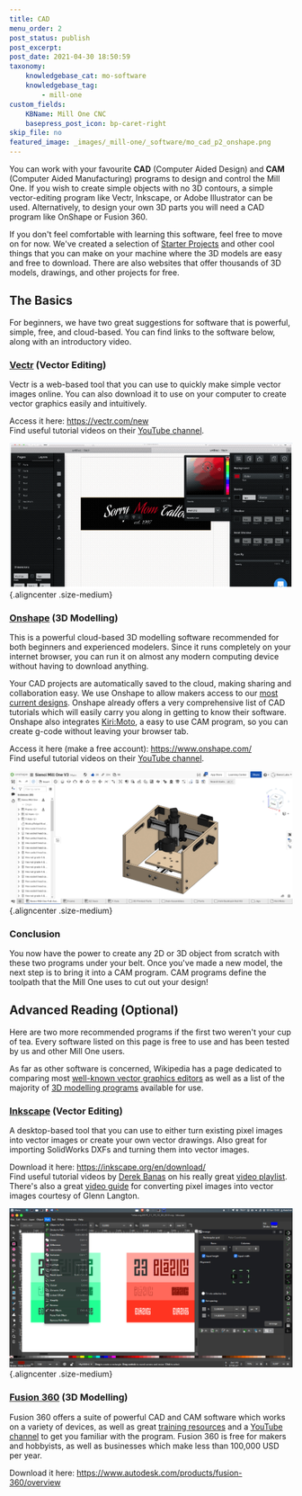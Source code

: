 ```yaml
---
title: CAD
menu_order: 2
post_status: publish
post_excerpt: 
post_date: 2021-04-30 18:50:59
taxonomy:
    knowledgebase_cat: mo-software 
    knowledgebase_tag:
        - mill-one
custom_fields:
    KBName: Mill One CNC
    basepress_post_icon: bp-caret-right
skip_file: no
featured_image: _images/_mill-one/_software/mo_cad_p2_onshape.png
---
```


You can work with your favourite <b>CAD</b> (Computer Aided Design) and <b>CAM</b> (Computer Aided Manufacturing) programs to design and control the Mill One. If you wish to create simple objects with no 3D contours, a simple vector-editing program like Vectr, Inkscape, or Adobe Illustrator can be used. Alternatively, to design your own 3D parts you will need a CAD program like OnShape or Fusion 360.

If you don't feel comfortable with learning this software, feel free to move on for now. We've created a selection of <a href="https://resources.sienci.com/view/mo-more-projects/" target="_blank" rel="noopener">Starter Projects</a> and other cool things that you can make on your machine where the 3D models are easy and free to download. There are also websites that offer thousands of 3D models, drawings, and other projects for free.

## The Basics

For beginners, we have two great suggestions for software that is powerful, simple, free, and cloud-based. You can find links to the software below, along with an introductory video.

### <a href="https://vectr.com/" target="_blank" rel="noopener">Vectr</a> (Vector Editing)

Vectr is a web-based tool that you can use to quickly make simple vector images online. You can also download it to use on your computer to create vector graphics easily and intuitively.

Access it here: <a href="https://vectr.com/new" target="_blank" rel="noopener">https://vectr.com/new</a><br>
Find useful tutorial videos on their <a href="https://www.youtube.com/channel/UC-cJMcXP4znmrj8_DF-EuvA/featured?disable_polymer=1" target="_blank" rel="noopener">YouTube channel</a>.

![](/_images/_mill-one/_software/mo_cad_p1_Vectr.png){.aligncenter .size-medium}

### <a href="https://www.onshape.com" target="_blank" rel="noopener">Onshape</a> (3D Modelling)

This is a powerful cloud-based 3D modelling software recommended for both beginners and experienced modelers. Since it runs completely on your internet browser, you can run it on almost any modern computing device without having to download anything.

Your CAD projects are automatically saved to the cloud, making sharing and collaboration easy. We use Onshape to allow makers access to our <a href="https://cad.onshape.com/documents/cef8a67838682ca79f64237c/w/22ad8b2c367c8fc81ca0ada0/e/1367d08d70a3f7ccdd669df3" target="_blank" rel="noopener">most current designs</a>. Onshape already offers a very comprehensive list of CAD tutorials which will easily carry you along in getting to know their software. Onshape also integrates <a href="https://grid.space/kiri/" target="_blank" rel="noopener">Kiri:Moto</a>, a easy to use CAM program, so you can create g-code without leaving your browser tab.

Access it here (make a free account): <a href="https://www.onshape.com/" target="_blank" rel="noopener">https://www.onshape.com/</a><br>
Find useful tutorial videos on their <a href="https://www.youtube.com/channel/UCTvd5lUSLtTH8Qcd7Pl1nQg" target="_blank" rel="noopener">YouTube channel</a>.

![](/_images/_mill-one/_software/mo_cad_p2_onshape.png){.aligncenter .size-medium}

### Conclusion

You now have the power to create any 2D or 3D object from scratch with these two programs under your belt. Once you've made a new model, the next step is to bring it into a CAM program. CAM programs define the toolpath that the Mill One uses to cut out your design!

## Advanced Reading (Optional)

Here are two more recommended programs if the first two weren't your cup of tea. Every software listed on this page is free to use and has been tested by us and other Mill One users.

As far as other software is concerned, Wikipedia has a page dedicated to comparing most <a href="https://en.wikipedia.org/wiki/Comparison_of_vector_graphics_editors" target="_blank" rel="noopener">well-known vector graphics editors</a> as well as a list of the majority of <a href="https://en.wikipedia.org/wiki/List_of_3D_modeling_software" target="_blank" rel="noopener">3D modelling programs</a> available for use.

### <a href="https://inkscape.org/" target="_blank" rel="noopener">Inkscape</a> (Vector Editing)

A desktop-based tool that you can use to either turn existing pixel images into vector images or create your own vector drawings. Also great for importing SolidWorks DXFs and turning them into vector images.

Download it here: <a href="https://inkscape.org/en/download/" target="_blank" rel="noopener">https://inkscape.org/en/download/</a><br>
Find useful tutorial videos by <a href="https://www.youtube.com/channel/UCwRXb5dUK4cvsHbx-rGzSgw" target="_blank" rel="noopener">Derek Banas</a> on his really great <a href="https://www.youtube.com/watch?v=zUIOEXssTSE&amp;list=PLGLfVvz_LVvTSi9bKrvGR2_DBg0Tv8Dxo" target="_blank" rel="noopener">video playlist</a>.<br>
There's also a great <a href="https://youtu.be/W0V-4O9x9Uk" target="_blank" rel="noopener">video guide</a> for converting pixel images into vector images courtesy of Glenn Langton.

![](/_images/_mill-one/_software/mo_cad_p3_Inkscape.png){.aligncenter .size-medium}

### <a href="https://www.autodesk.com/products/fusion-360/overview" target="_blank" rel="noopener">Fusion 360</a> (3D Modelling)

Fusion 360 offers a suite of powerful CAD and CAM software which works on a variety of devices, as well as great <a href="https://academy.autodesk.com/software/fusion-360" target="_blank" rel="noopener">training resources</a> and a <a href="https://www.youtube.com/user/AutodeskFusion360" target="_blank" rel="noopener">YouTube channel</a> to get you familiar with the program. Fusion 360 is free for makers and hobbyists, as well as businesses which make less than 100,000 USD per year.

Download it here: <a href="https://www.autodesk.com/products/fusion-360/overview" target="_blank" rel="noopener">https://www.autodesk.com/products/fusion-360/overview</a>
